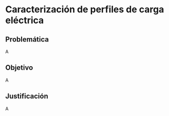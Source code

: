 Caracterización de perfiles de carga eléctrica
===

## Problemática
A

## Objetivo
A

## Justificación
A
